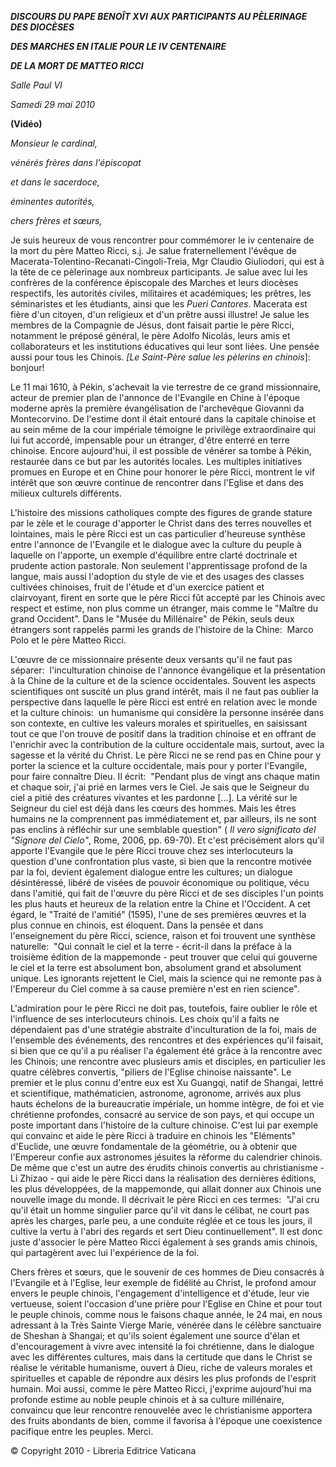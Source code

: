 ***DISCOURS DU PAPE BENOÎT XVI*** ***AUX PARTICIPANTS AU PÈLERINAGE DES DIOCÈSES***

***DES MARCHES EN ITALIE POUR LE IV CENTENAIRE***

***DE LA MORT DE MATTEO RICCI***

*Salle Paul VI*

*Samedi* *29 mai 2010*

**(Vidéo)**

*Monsieur le cardinal,*

*vénérés frères dans l'épiscopat*

*et dans le sacerdoce,*

*éminentes autorités,*

*chers frères et sœurs,*

Je suis heureux de vous rencontrer pour commémorer le iv centenaire de la mort du père Matteo Ricci, s.j. Je salue fraternellement l'évêque de Macerata-Tolentino-Recanati-Cingoli-Treia, Mgr Claudio Giuliodori, qui est à la tête de ce pèlerinage aux nombreux participants. Je salue avec lui les confrères de la conférence épiscopale des Marches et leurs diocèses respectifs, les autorités civiles, militaires et académiques; les prêtres, les séminaristes et les étudiants, ainsi que les *Pueri Cantores*. Macerata est fière d'un citoyen, d'un religieux et d'un prêtre aussi illustre! Je salue les membres de la Compagnie de Jésus, dont faisait partie le père Ricci, notamment le préposé général, le père Adolfo Nicolás, leurs amis et collaborateurs et les institutions éducatives qui leur sont liées. Une pensée aussi pour tous les Chinois. *\[Le Saint-Père salue les pèlerins en chinois*\]:  bonjour!

Le 11 mai 1610, à Pékin, s'achevait la vie terrestre de ce grand missionnaire, acteur de premier plan de l'annonce de l'Evangile en Chine à l'époque moderne après la première évangélisation de l'archevêque Giovanni da Montecorvino. De l'estime dont il était entouré dans la capitale chinoise et au sein même de la cour impériale témoigne le privilège extraordinaire qui lui fut accordé, impensable pour un étranger, d'être enterré en terre chinoise. Encore aujourd'hui, il est possible de vénérer sa tombe à Pékin, restaurée dans ce but par les autorités locales. Les multiples initiatives promues en Europe et en Chine pour honorer le père Ricci, montrent le vif intérêt que son œuvre continue de rencontrer dans l'Eglise et dans des milieux culturels différents.

L'histoire des missions catholiques compte des figures de grande stature par le zèle et le courage d'apporter le Christ dans des terres nouvelles et lointaines, mais le père Ricci est un cas particulier d'heureuse synthèse entre l'annonce de l'Evangile et le dialogue avec la culture du peuple à laquelle on l'apporte, un exemple d'équilibre entre clarté doctrinale et prudente action pastorale. Non seulement l'apprentissage profond de la langue, mais aussi l'adoption du style de vie et des usages des classes cultivées chinoises, fruit de l'étude et d'un exercice patient et clairvoyant, firent en sorte que le père Ricci fût accepté par les Chinois avec respect et estime, non plus comme un étranger, mais comme le "Maître du grand Occident". Dans le "Musée du Millénaire" de Pékin, seuls deux étrangers sont rappelés parmi les grands de l'histoire de la Chine:  Marco Polo et le père Matteo Ricci.

L'œuvre de ce missionnaire présente deux versants qu'il ne faut pas séparer:  l'inculturation chinoise de l'annonce évangélique et la présentation à la Chine de la culture et de la science occidentales. Souvent les aspects scientifiques ont suscité un plus grand intérêt, mais il ne faut pas oublier la perspective dans laquelle le père Ricci est entré en relation avec le monde et la culture chinois:  un humanisme qui considère la personne insérée dans son contexte, en cultive les valeurs morales et spirituelles, en saisissant tout ce que l'on trouve de positif dans la tradition chinoise et en offrant de l'enrichir avec la contribution de la culture occidentale mais, surtout, avec la sagesse et la vérité du Christ. Le père Ricci ne se rend pas en Chine pour y porter la science et la culture occidentale, mais pour y porter l'Evangile, pour faire connaître Dieu. Il écrit:  "Pendant plus de vingt ans chaque matin et chaque soir, j'ai prié en larmes vers le Ciel. Je sais que le Seigneur du ciel a pitié des créatures vivantes et les pardonne \[...\]. La vérité sur le Seigneur du ciel est déjà dans les cœurs des hommes. Mais les êtres humains ne la comprennent pas immédiatement et, par ailleurs, ils ne sont pas enclins à réfléchir sur une semblable question" ( *Il vero significato del "Signore del Cielo"*, Rome, 2006, pp. 69-70). Et c'est précisément alors qu'il apporte l'Evangile que le père Ricci trouve chez ses interlocuteurs la question d'une confrontation plus vaste, si bien que la rencontre motivée par la foi, devient également dialogue entre les cultures; un dialogue désintéressé, libéré de visées de pouvoir économique ou politique, vécu dans l'amitié, qui fait de l'œuvre du père Ricci et de ses disciples l'un points les plus hauts et heureux de la relation entre la Chine et l'Occident. A cet égard, le "Traité de l'amitié" (1595), l'une de ses premières œuvres et la plus connue en chinois, est éloquent. Dans la pensée et dans l'enseignement du père Ricci, science, raison et foi trouvent une synthèse naturelle:  "Qui connaît le ciel et la terre - écrit-il dans la préface à la troisième édition de la mappemonde - peut trouver que celui qui gouverne le ciel et la terre est absolument bon, absolument grand et absolument unique. Les ignorants rejettent le Ciel, mais la science qui ne remonte pas à l'Empereur du Ciel comme à sa cause première n'est en rien science".

L'admiration pour le père Ricci ne doit pas, toutefois, faire oublier le rôle et l'influence de ses interlocuteurs chinois. Les choix qu'il a faits ne dépendaient pas d'une stratégie abstraite d'inculturation de la foi, mais de l'ensemble des événements, des rencontres et des expériences qu'il faisait, si bien que ce qu'il a pu réaliser l'a également été grâce à la rencontre avec les Chinois; une rencontre avec plusieurs amis et disciples, en particulier les quatre célèbres convertis, "piliers de l'Eglise chinoise naissante". Le premier et le plus connu d'entre eux est Xu Guangqi, natif de Shangai, lettré et scientifique, mathématicien, astronome, agronome, arrivés aux plus hauts échelons de la bureaucratie impériale, un homme intègre, de foi et vie chrétienne profondes, consacré au service de son pays, et qui occupe un poste important dans l'histoire de la culture chinoise. C'est lui par exemple qui convainc et aide le père Ricci à traduire en chinois les "Eléments" d'Euclide, une œuvre fondamentale de la géométrie, ou à obtenir que l'Empereur confie aux astronomes jésuites la réforme du calendrier chinois. De même que c'est un autre des érudits chinois convertis au christianisme - Li Zhizao - qui aide le père Ricci dans la réalisation des dernières éditions, les plus développées, de la mappemonde, qui allait donner aux Chinois une nouvelle image du monde. Il décrivait le père Ricci en ces termes:  "J'ai cru qu'il était un homme singulier parce qu'il vit dans le célibat, ne court pas après les charges, parle peu, a une conduite réglée et ce tous les jours, il cultive la vertu à l'abri des regards et sert Dieu continuellement". Il est donc juste d'associer le père Matteo Ricci également à ses grands amis chinois, qui partagèrent avec lui l'expérience de la foi.

Chers frères et sœurs, que le souvenir de ces hommes de Dieu consacrés à l'Evangile et à l'Eglise, leur exemple de fidélité au Christ, le profond amour envers le peuple chinois, l'engagement d'intelligence et d'étude, leur vie vertueuse, soient l'occasion d'une prière pour l'Eglise en Chine et pour tout le peuple chinois, comme nous le faisons chaque année, le 24 mai, en nous adressant à la Très Sainte Vierge Marie, vénérée dans le célèbre sanctuaire de Sheshan à Shangai; et qu'ils soient également une source d'élan et d'encouragement à vivre avec intensité la foi chrétienne, dans le dialogue avec les différentes cultures, mais dans la certitude que dans le Christ se réalise le véritable humanisme, ouvert à Dieu, riche de valeurs morales et spirituelles et capable de répondre aux désirs les plus profonds de l'esprit humain. Moi aussi, comme le père Matteo Ricci, j'exprime aujourd'hui ma profonde estime au noble peuple chinois et à sa culture millénaire, convaincu que leur rencontre renouvelée avec le christianisme apportera des fruits abondants de bien, comme il favorisa à l'époque une coexistence pacifique entre les peuples. Merci.

© Copyright 2010 - Libreria Editrice Vaticana